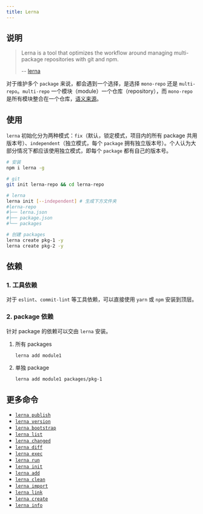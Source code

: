 ```yaml
---
title: Lerna
---
```


## 说明

> Lerna is a tool that optimizes the workflow around managing multi-package repositories with git and npm.
>
> -- [lerna](https://github.com/lerna/lerna)

对于维护多个 `package` 来说，都会遇到一个选择，是选择 `mono-repo` 还是 `multi-repo`。`multi-repo` 一个模块（module）一个仓库（repository），而 `mono-repo` 是所有模块整合在一个仓库，[语义来源](https://en.wikipedia.org/wiki/Monorepo)。



## 使用

`lerna` 初始化分为两种模式：`fix`（默认，锁定模式，项目内的所有 package 共用版本号）、`independent`（独立模式，每个 `package` 拥有独立版本号）。个人认为大部分情况下都应该使用独立模式，即每个 `package` 都有自己的版本号。

```bash
# 安装
npm i lerna -g

# git
git init lerna-repo && cd lerna-repo

# lerna
lerna init [--independent] # 生成下方文件夹
#lerna-repo
#├── lerna.json
#├── package.json
#└── packages

# 创建 packages
lerna create pkg-1 -y
lerna create pkg-2 -y
```



## 依赖

### 1. 工具依赖

对于 `eslint`、`commit-lint` 等工具依赖，可以直接使用 `yarn` 或 `npm` 安装到顶层。

### 2. package 依赖

针对 package 的依赖可以交由 `lerna` 安装。

1. 所有 packages

   ```bash
   lerna add module1
   ```

2. 单独 package

   ```bash
   lerna add module1 packages/pkg-1
   ```



## 更多命令

- [`lerna publish`](https://github.com/lerna/lerna/blob/master/commands/publish#readme)
- [`lerna version`](https://github.com/lerna/lerna/blob/master/commands/version#readme)
- [`lerna bootstrap`](https://github.com/lerna/lerna/blob/master/commands/bootstrap#readme)
- [`lerna list`](https://github.com/lerna/lerna/blob/master/commands/list#readme)
- [`lerna changed`](https://github.com/lerna/lerna/blob/master/commands/changed#readme)
- [`lerna diff`](https://github.com/lerna/lerna/blob/master/commands/diff#readme)
- [`lerna exec`](https://github.com/lerna/lerna/blob/master/commands/exec#readme)
- [`lerna run`](https://github.com/lerna/lerna/blob/master/commands/run#readme)
- [`lerna init`](https://github.com/lerna/lerna/blob/master/commands/init#readme)
- [`lerna add`](https://github.com/lerna/lerna/blob/master/commands/add#readme)
- [`lerna clean`](https://github.com/lerna/lerna/blob/master/commands/clean#readme)
- [`lerna import`](https://github.com/lerna/lerna/blob/master/commands/import#readme)
- [`lerna link`](https://github.com/lerna/lerna/blob/master/commands/link#readme)
- [`lerna create`](https://github.com/lerna/lerna/blob/master/commands/create#readme)
- [`lerna info`](https://github.com/lerna/lerna/blob/master/commands/info#readme)